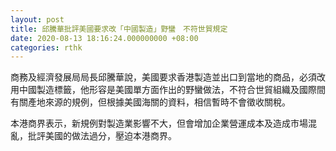 ```yaml
---
layout: post
title: 邱騰華批評美國要求改「中國製造」野蠻　不符世貿規定
date: 2020-08-13 18:16:24.000000000 +08:00
categories: rthk
---
```


商務及經濟發展局局長邱騰華說，美國要求香港製造並出口到當地的商品，必須改用中國製造標籤，他形容是美國單方面作出的野蠻做法，不符合世貿組織及國際間有關產地來源的規例，但根據美國海關的資料，相信暫時不會徵收關稅。

本港商界表示，新規例對製造業影響不大，但會增加企業營運成本及造成市場混亂，批評美國的做法過分，壓迫本港商界。
